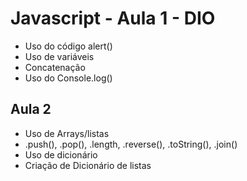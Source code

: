 # Javascript - Aula 1 - DIO

- Uso do código alert()
- Uso de variáveis 
- Concatenação
- Uso do Console.log()

## Aula 2

- Uso de Arrays/listas
- .push(), .pop(), .length, .reverse(), .toString(), .join()
- Uso de dicionário
- Criação de Dicionário de listas
